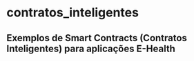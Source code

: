 # contratos_inteligentes
## Exemplos de Smart Contracts (Contratos Inteligentes) para aplicações E-Health
